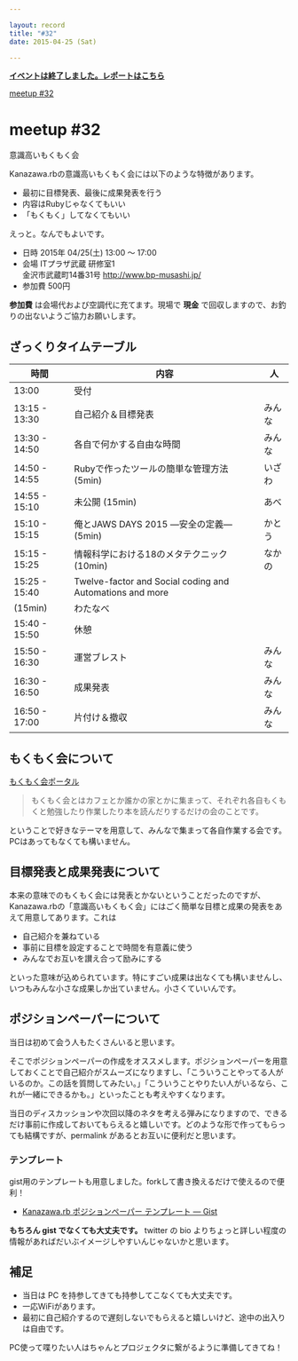 ```yaml
---

layout: record
title: "#32"
date: 2015-04-25 (Sat)

---
```


<p>
<a href="./report.html"><strong>イベントは終了しました。レポートはこちら</strong></a></p>

<div class="doorkeeper-widget">
<a class="doorkeeper-registration-widget" href="https://kzrb.doorkeeper.jp/events/22832">meetup
#32</a><script src="http://widgets.doorkeeper.jp/w/widget.js"></script>

</div>

meetup #32
===========

意識高いもくもく会

Kanazawa.rbの意識高いもくもく会には以下のような特徴があります。

-   最初に目標発表、最後に成果発表を行う
-   内容はRubyじゃなくてもいい
-   「もくもく」してなくてもいい

えっと。なんでもよいです。


  - 日時     2015年 04/25(土) 13:00 〜 17:00
  - 会場     ITプラザ武蔵 研修室1<br>金沢市武蔵町14番31号 <a href="http://www.bp-musashi.jp/">http://www.bp-musashi.jp/</a>
  - 参加費   500円


**参加費** は会場代および空調代に充てます。現場で **現金**
で回収しますので、お釣りの出ないようご協力お願いします。

ざっくりタイムテーブル
----------------------

|時間 |内容 |人 |
|-----|-----|---|
|13:00 |受付 | |
|13:15 - 13:30 |自己紹介＆目標発表 |みんな|
|13:30 - 14:50 |各自で何かする自由な時間 |みんな|
|14:50 - 14:55 |Rubyで作ったツールの簡単な管理方法 (5min) | いざわ |
|14:55 - 15:10 |未公開 (15min) | あべ |
|15:10 - 15:15 |俺とJAWS DAYS 2015 —安全の定義— (5min) | かとう |
|15:15 - 15:25 |情報科学における18のメタテクニック (10min) | なかの |
|15:25 - 15:40 |Twelve-factor and Social coding and Automations and more
(15min) | わたなべ |
|15:40 - 15:50 |休憩 ||
|15:50 - 16:30 |運営ブレスト |みんな|
|16:30 - 16:50 |成果発表 |みんな|
|16:50 - 17:00 |片付け＆撤収 |みんな|

もくもく会について
------------------

[もくもく会ポータル](http://mokumokukai.tumblr.com/)

> もくもく会とはカフェとか誰かの家とかに集まって、それぞれ各自もくもくと勉強したり作業したり本を読んだりするだけの会のことです。

ということで好きなテーマを用意して、みんなで集まって各自作業する会です。PCはあってもなくても構いません。

目標発表と成果発表について
--------------------------

本来の意味でのもくもく会には発表とかないということだったのですが、Kanazawa.rbの「意識高いもくもく会」にはごく簡単な目標と成果の発表をあえて用意してあります。これは

* 自己紹介を兼ねている
* 事前に目標を設定することで時間を有意義に使う
* みんなでお互いを讃え合って励みにする

といった意味が込められています。特にすごい成果は出なくても構いませんし、いつもみんな小さな成果しか出ていません。小さくていいんです。

ポジションペーパーについて
--------------------------

当日は初めて会う人もたくさんいると思います。

そこでポジションペーパーの作成をオススメします。ポジションペーパーを用意しておくことで自己紹介がスムーズになりますし、「こういうことやってる人がいるのか。この話を質問してみたい。」「こういうことやりたい人がいるなら、これが一緒にできるかも。」といったことも考えやすくなります。

当日のディスカッションや次回以降のネタを考える弾みになりますので、できるだけ事前に作成しておいてもらえると嬉しいです。どのような形で作ってもらっても結構ですが、permalink
があるとお互いに便利だと思います。

### テンプレート

gist用のテンプレートも用意しました。forkして書き換えるだけで使えるので便利！

* [Kanazawa.rb ポジションペーパー テンプレート — Gist](https://gist.github.com/5a523ec3180002229a32)

**もちろん gist でなくても大丈夫です。** twitter の bio
よりちょっと詳しい程度の情報があればだいぶイメージしやすいんじゃないかと思います。

補足
----

* 当日は PC を持参してきても持参してこなくても大丈夫です。
* 一応WiFiがあります。
* 最初に自己紹介するので遅刻しないでもらえると嬉しいけど、途中の出入りは自由です。

PC使って喋りたい人はちゃんとプロジェクタに繋がるように準備してきてね！
